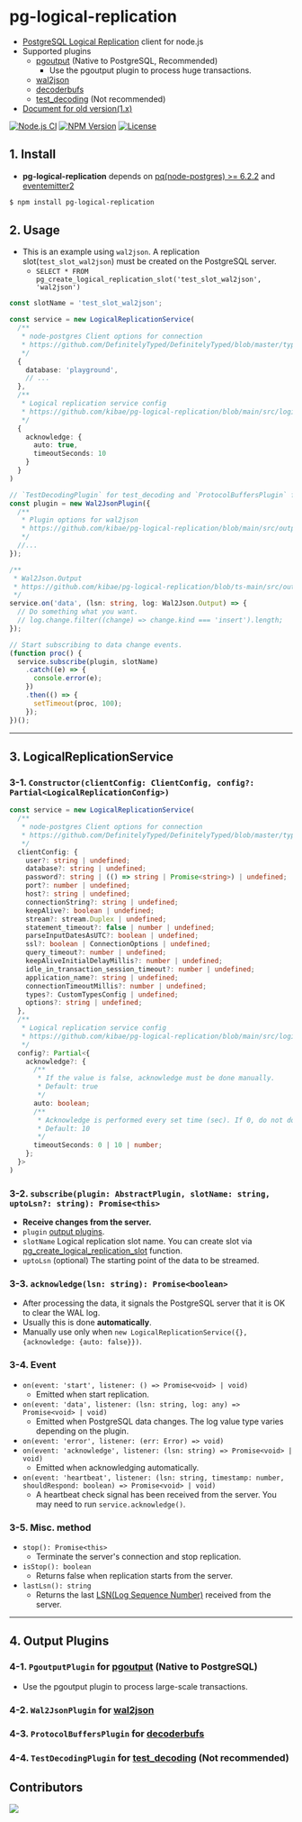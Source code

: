 # pg-logical-replication

- [PostgreSQL Logical Replication](https://www.postgresql.org/docs/current/logical-replication.html) client for node.js
- Supported plugins
    - [pgoutput](https://www.postgresql.org/docs/current/protocol-logicalrep-message-formats.html) (Native to PostgreSQL, Recommended)
      - Use the pgoutput plugin to process huge transactions.
    - [wal2json](https://github.com/eulerto/wal2json)
    - [decoderbufs](https://github.com/debezium/postgres-decoderbufs)
    - [test_decoding](https://www.postgresql.org/docs/current/test-decoding.html) (Not recommended)
- [Document for old version(1.x)](https://github.com/kibae/pg-logical-replication/blob/master/README-1.x.md)

[![Node.js CI](https://github.com/kibae/pg-logical-replication/actions/workflows/node.js.yml/badge.svg)](https://github.com/kibae/pg-logical-replication/actions/workflows/node.js.yml)
[![NPM Version](https://badge.fury.io/js/pg-logical-replication.svg)](https://www.npmjs.com/package/pg-logical-replication)
[![License](https://img.shields.io/github/license/kibae/pg-logical-replication)](https://github.com/kibae/pg-logical-replication/blob/main/LICENSE)


## 1. Install

- **pg-logical-replication** depends on [pq(node-postgres)  >= 6.2.2](https://github.com/brianc/node-postgres)
  and [eventemitter2](https://www.npmjs.com/package/eventemitter2)

```sh
$ npm install pg-logical-replication
```

## 2. Usage
- This is an example using `wal2json`. A replication slot(`test_slot_wal2json`) must be created on the PostgreSQL server.
  - `SELECT * FROM pg_create_logical_replication_slot('test_slot_wal2json', 'wal2json')`

```typescript
const slotName = 'test_slot_wal2json';

const service = new LogicalReplicationService(
  /**
   * node-postgres Client options for connection
   * https://github.com/DefinitelyTyped/DefinitelyTyped/blob/master/types/pg/index.d.ts#L16
   */
  {
    database: 'playground',
    // ...
  },
  /**
   * Logical replication service config
   * https://github.com/kibae/pg-logical-replication/blob/main/src/logical-replication-service.ts#L9
   */
  {
    acknowledge: {
      auto: true,
      timeoutSeconds: 10
    }
  }
)

// `TestDecodingPlugin` for test_decoding and `ProtocolBuffersPlugin` for decoderbufs are also available.
const plugin = new Wal2JsonPlugin({
  /**
   * Plugin options for wal2json
   * https://github.com/kibae/pg-logical-replication/blob/main/src/output-plugins/wal2json/wal2json-plugin-options.type.ts
   */
  //...
});

/**
 * Wal2Json.Output
 * https://github.com/kibae/pg-logical-replication/blob/ts-main/src/output-plugins/wal2json/wal2json-plugin-output.type.ts
 */
service.on('data', (lsn: string, log: Wal2Json.Output) => {
  // Do something what you want.
  // log.change.filter((change) => change.kind === 'insert').length;
});

// Start subscribing to data change events.
(function proc() {
  service.subscribe(plugin, slotName)
    .catch((e) => {
      console.error(e);
    })
    .then(() => {
      setTimeout(proc, 100);
    });
})();
```

----

## 3. LogicalReplicationService

### 3-1. `Constructor(clientConfig: ClientConfig, config?: Partial<LogicalReplicationConfig>)`
```typescript
const service = new LogicalReplicationService(
  /**
   * node-postgres Client options for connection
   * https://github.com/DefinitelyTyped/DefinitelyTyped/blob/master/types/pg/index.d.ts#L16
   */
  clientConfig: {
    user?: string | undefined;
    database?: string | undefined;
    password?: string | (() => string | Promise<string>) | undefined;
    port?: number | undefined;
    host?: string | undefined;
    connectionString?: string | undefined;
    keepAlive?: boolean | undefined;
    stream?: stream.Duplex | undefined;
    statement_timeout?: false | number | undefined;
    parseInputDatesAsUTC?: boolean | undefined;
    ssl?: boolean | ConnectionOptions | undefined;
    query_timeout?: number | undefined;
    keepAliveInitialDelayMillis?: number | undefined;
    idle_in_transaction_session_timeout?: number | undefined;
    application_name?: string | undefined;
    connectionTimeoutMillis?: number | undefined;
    types?: CustomTypesConfig | undefined;
    options?: string | undefined;
  },
  /**
   * Logical replication service config
   * https://github.com/kibae/pg-logical-replication/blob/main/src/logical-replication-service.ts#L9
   */
  config?: Partial<{
    acknowledge?: {
      /**
       * If the value is false, acknowledge must be done manually.
       * Default: true
       */
      auto: boolean;
      /**
       * Acknowledge is performed every set time (sec). If 0, do not do it.
       * Default: 10
       */
      timeoutSeconds: 0 | 10 | number;
    };
  }>
)
```

### 3-2. `subscribe(plugin: AbstractPlugin, slotName: string, uptoLsn?: string): Promise<this>`
- **Receive changes from the server.**
- `plugin` [output plugins](#4-output-plugins).
- `slotName` Logical replication slot name. You can create slot via [pg_create_logical_replication_slot](https://www.postgresql.org/docs/current/logicaldecoding-walsender.html) function.
- `uptoLsn` (optional) The starting point of the data to be streamed.

### 3-3. `acknowledge(lsn: string): Promise<boolean>`
- After processing the data, it signals the PostgreSQL server that it is OK to clear the WAL log.
- Usually this is done **automatically**.
- Manually use only when `new LogicalReplicationService({}, {acknowledge: {auto: false}})`.

### 3-4. Event
- `on(event: 'start', listener: () => Promise<void> | void)`
  - Emitted when start replication.
- `on(event: 'data', listener: (lsn: string, log: any) => Promise<void> | void)`
  - Emitted when PostgreSQL data changes. The log value type varies depending on the plugin. 
- `on(event: 'error', listener: (err: Error) => void)`
- `on(event: 'acknowledge', listener: (lsn: string) => Promise<void> | void)`
  - Emitted when acknowledging automatically.
- `on(event: 'heartbeat', listener: (lsn: string, timestamp: number, shouldRespond: boolean) => Promise<void> | void)`
  - A heartbeat check signal has been received from the server. You may need to run `service.acknowledge()`.

### 3-5. Misc. method
- `stop(): Promise<this>`
  - Terminate the server's connection and stop replication.
- `isStop(): boolean`
  - Returns false when replication starts from the server.
- `lastLsn(): string`
  - Returns the last [LSN(Log Sequence Number)](https://www.postgresql.org/docs/current/datatype-pg-lsn.html) received from the server.

----

## 4. Output Plugins
### 4-1. `PgoutputPlugin` for [pgoutput](https://www.postgresql.org/docs/current/protocol-logicalrep-message-formats.html) (Native to PostgreSQL)
- Use the pgoutput plugin to process large-scale transactions.
### 4-2. `Wal2JsonPlugin` for [wal2json](https://github.com/eulerto/wal2json)
### 4-3. `ProtocolBuffersPlugin` for [decoderbufs](https://github.com/debezium/postgres-decoderbufs)
### 4-4. `TestDecodingPlugin` for [test_decoding](https://www.postgresql.org/docs/current/test-decoding.html) (Not recommended)


## Contributors
<a href="https://github.com/kibae/pg-logical-replication/graphs/contributors">
  <img src="https://contrib.rocks/image?repo=kibae/pg-logical-replication" />
</a>
